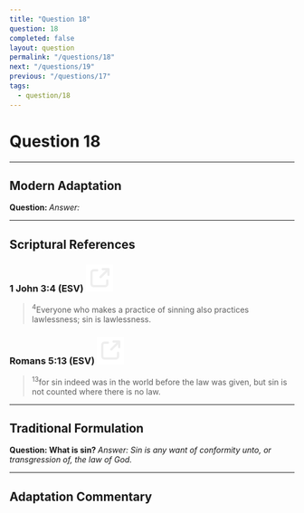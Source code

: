 ```yaml
---
title: "Question 18"
question: 18
completed: false
layout: question
permalink: "/questions/18"
next: "/questions/19"
previous: "/questions/17"
tags:
  - question/18
---
```

# Question 18
---
## Modern Adaptation
<strong>
    Question:
</strong>

<em>
    Answer:
</em>

---
## Scriptural References
### 1 John 3:4 (ESV) <a href="https://biblegateway.com/passage/?search=1+John+3%3A4&version=ESV"><img src="/assets/svg/link.svg"/></a>
> <sup>4</sup>Everyone who makes a practice of sinning also practices lawlessness; sin is lawlessness.

### Romans 5:13 (ESV) <a href="https://biblegateway.com/passage/?search=Romans+5%3A13&version=ESV"><img src="/assets/svg/link.svg"/></a>
> <sup>13</sup>for sin indeed was in the world before the law was given, but sin is not counted where there is no law.

---
## Traditional Formulation
<strong>
    Question: What is sin?
</strong>

<em>
    Answer: Sin is any want of conformity unto, or transgression of, the law of God.
</em>

---
## Adaptation Commentary
